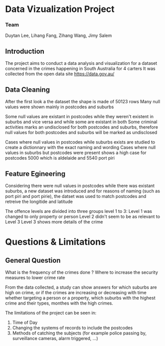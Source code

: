 # Data Vizualization Project

### Team 

Duytan Lee,
Lihang Fang,
Zihang Wang,
Jimy Salem

## Introduction

The project aims to conduct a data analysis and visualization for a dataset concerned in the crimes happening in South Australia for 4 carters 
It was collected from the open data site https://data.gov.au/

## Data Cleaning

After the first look a the dataset the shape is made of 50123 rows
Many null values were shown mainly in postcodes and suburbs 

Some null values are existant in postcodes while they weren't existent in suburbs and vice versa and while some are existant in both
Some criminal activities marks an undisclosed for both postcodes and suburbs, therefore null values for both postcodes and suburbs will be marked as undisclosed

Cases where null values in postcodes while suburbs exists are studied to create a dictionnary with the exact naming and wording 
Cases where null values in suburbs but postcodes were present shows a high case for postcodes 5000 which is aldelaide and 5540 port piri

## Feature Egineering 

Considering there were null values in postcodes while there was existant suburbs, a new dataset was introduced and for reasons of naming (such as port piri and port pirie), the datset was used to match postcodes and retreive the longitide and latitude 

The offence levels are divided into three groups level 1 to 3:
Level 1 was changed to only property or person
Level 2 didn't seem to be as relevant to Level 3
Level 3 shows more details of the crime 

# Questions & Limitations

## General Question

What is the frequency of the crimes done ? Where to increase the security measures to lower crime rate

From the data collected, a study can show answers for which suburbs are high on crime,  or if the crimes are increasing or decreasing with time whether targeting a person or a property, which suburbs with the highest crime and their types, monthes with the high crimes.

The limitations of the project can be seen in:
  1. Time of Day
  2. Changing the systems of records to include the postcodes
  3. Methods of catching the subjects (for example police passing by, surveillance cameras, alarm triggered, ...)

